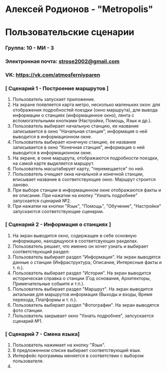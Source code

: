 # Алексей Родионов - "Metropolis"
# Пользовательские сценарии

### Группа: 10 - МИ - 3
### Электронная почта: strose2002@gmail.com
### VK: https://vk.com/atmosferniyparen


### [ Сценарий 1 - Построение маршрутов ]

1. Пользователь запускает приложение.
2. На экране появляется карта метро, несколько маленьких окон: для отображения подробностей поездки (окно маршрута), для вывода информации о станциях (информацинное окно), лента с вспомогательными кнопками (Настройки, Помощь, Язык и др.).
3. Пользователь выбирает начальную станцию, ее название записывается в окно "Начальная станция", информация о ней выводится в информационном окне.
4. Пользователь выбирает конечную станцию,  ее название записывается в окно "Конечная станция", информация о ней выводится в информационном окне.
5. На экране, в окне маршрута, отображаются подробности поездки, на самой карте выделяется маршрут.
6. Пользователь масштабирует карту, "перемещается" по ней.
7. Пользователь очищает окна начальной и конечной станции, вписывает название в соответствующее окно. Маршрут строится заново.
8. При выборе станции в информацинном окне отображаются факты и ее описание. При нажатии на кнопку "Узнать подробнее" запускается сценарий №2.
9. При нажатии на кнопки "Язык", "Помощь", "Обучение", "Настройки" запускаются соответствующие сценарии.

### [ Сценарий 2 - Информация о станциях ]

1. На экран выводится окно, содержащее в себе основную информацию, находящуюся в соответсвующих рахделах.
2. Пользователь решает, что именно он хочет узнать и выбирает соответствующий раздел:
3. Пользователь выбирает раздел "Информация". На экран выводятся данные о станции (Инфраструктура, Описание, Интересные факты и т. п.).
4. Пользователь выбирает раздел "История". На экран выводится историческая справка о станции (Год основания, Архитекторы, Примечательные собыитя и т.п.).
5. Пользователь выбирает раздел "Маршрут". На экран выводится актальная для маршрутов информация (Выходы и входы, Время перехода, Платформы и т. п.).
6. Пользователь выбирает раздел "Фотографии". На экран выводятся фото станции.
7. Пользователь закрывает окно "Узнать подробнее", запсускается сценарий №1.

### [ Сценарий 7 - Смена языка]

1. Пользователь нажимает на кнопку "Язык".
2. В предложенном списке выбирает соответствующий язык.
3. Интерфейс программы меняется в соответствии с выбором пользователя.
4. 
